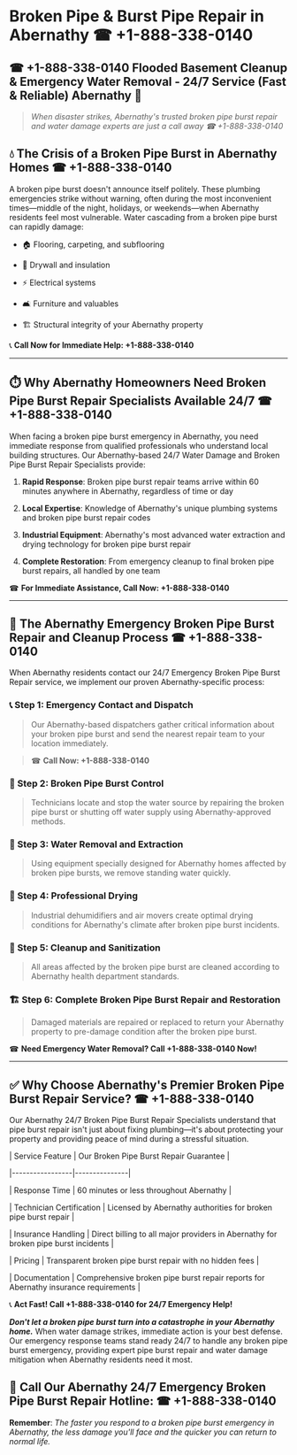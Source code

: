 # Broken Pipe & Burst Pipe Repair in Abernathy ☎ +1-888-338-0140  
## ☎ +1-888-338-0140 Flooded Basement Cleanup & Emergency Water Removal - 24/7 Service (Fast & Reliable) Abernathy 🚨  

> *When disaster strikes, Abernathy's trusted broken pipe burst repair and water damage experts are just a call away ☎ +1-888-338-0140*  

## 💧 The Crisis of a Broken Pipe Burst in Abernathy Homes ☎ +1-888-338-0140  

A broken pipe burst doesn't announce itself politely. These plumbing emergencies strike without warning, often during the most inconvenient times—middle of the night, holidays, or weekends—when Abernathy residents feel most vulnerable. Water cascading from a broken pipe burst can rapidly damage:  

* 🏠 Flooring, carpeting, and subflooring  
* 🧱 Drywall and insulation  
* ⚡ Electrical systems  
* 🛋️ Furniture and valuables  
* 🏗️ Structural integrity of your Abernathy property  

📞 **Call Now for Immediate Help: +1-888-338-0140**  

---  

## ⏱️ Why Abernathy Homeowners Need Broken Pipe Burst Repair Specialists Available 24/7 ☎ +1-888-338-0140  

When facing a broken pipe burst emergency in Abernathy, you need immediate response from qualified professionals who understand local building structures. Our Abernathy-based 24/7 Water Damage and Broken Pipe Burst Repair Specialists provide:  

1. **Rapid Response**: Broken pipe burst repair teams arrive within 60 minutes anywhere in Abernathy, regardless of time or day  
2. **Local Expertise**: Knowledge of Abernathy's unique plumbing systems and broken pipe burst repair codes  
3. **Industrial Equipment**: Abernathy's most advanced water extraction and drying technology for broken pipe burst repair  
4. **Complete Restoration**: From emergency cleanup to final broken pipe burst repairs, all handled by one team  

☎ **For Immediate Assistance, Call Now: +1-888-338-0140**  

---  

## 🔧 The Abernathy Emergency Broken Pipe Burst Repair and Cleanup Process ☎ +1-888-338-0140  

When Abernathy residents contact our 24/7 Emergency Broken Pipe Burst Repair service, we implement our proven Abernathy-specific process:  

### 📞 Step 1: Emergency Contact and Dispatch  
> Our Abernathy-based dispatchers gather critical information about your broken pipe burst and send the nearest repair team to your location immediately.  
> ☎ **Call Now: +1-888-338-0140**  

### 🚿 Step 2: Broken Pipe Burst Control  
> Technicians locate and stop the water source by repairing the broken pipe burst or shutting off water supply using Abernathy-approved methods.  

### 🌊 Step 3: Water Removal and Extraction  
> Using equipment specially designed for Abernathy homes affected by broken pipe bursts, we remove standing water quickly.  

### 💨 Step 4: Professional Drying  
> Industrial dehumidifiers and air movers create optimal drying conditions for Abernathy's climate after broken pipe burst incidents.  

### 🧼 Step 5: Cleanup and Sanitization  
> All areas affected by the broken pipe burst are cleaned according to Abernathy health department standards.  

### 🏗️ Step 6: Complete Broken Pipe Burst Repair and Restoration  
> Damaged materials are repaired or replaced to return your Abernathy property to pre-damage condition after the broken pipe burst.  

☎ **Need Emergency Water Removal? Call +1-888-338-0140 Now!**  

---  

## ✅ Why Choose Abernathy's Premier Broken Pipe Burst Repair Service? ☎ +1-888-338-0140  

Our Abernathy 24/7 Broken Pipe Burst Repair Specialists understand that pipe burst repair isn't just about fixing plumbing—it's about protecting your property and providing peace of mind during a stressful situation.  

| Service Feature | Our Broken Pipe Burst Repair Guarantee |  
|-----------------|---------------|  
| Response Time | 60 minutes or less throughout Abernathy |  
| Technician Certification | Licensed by Abernathy authorities for broken pipe burst repair |  
| Insurance Handling | Direct billing to all major providers in Abernathy for broken pipe burst incidents |  
| Pricing | Transparent broken pipe burst repair with no hidden fees |  
| Documentation | Comprehensive broken pipe burst repair reports for Abernathy insurance requirements |  

📞 **Act Fast! Call +1-888-338-0140 for 24/7 Emergency Help!**  

***Don't let a broken pipe burst turn into a catastrophe in your Abernathy home.*** When water damage strikes, immediate action is your best defense. Our emergency response teams stand ready 24/7 to handle any broken pipe burst emergency, providing expert pipe burst repair and water damage mitigation when Abernathy residents need it most.  

## 📱 Call Our Abernathy 24/7 Emergency Broken Pipe Burst Repair Hotline: ☎ +1-888-338-0140  

**Remember**: *The faster you respond to a broken pipe burst emergency in Abernathy, the less damage you'll face and the quicker you can return to normal life.*